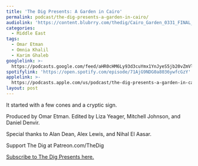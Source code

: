 ```yaml
---
title: 'The Dig Presents: A Garden in Cairo'
permalink: podcast/the-dig-presents-a-garden-in-cairo/
audiolink: 'https://content.blubrry.com/thedig/Cairo_Garden_0331_FINAL_final.mp3'
categories:
  - Middle East
tags:
  - Omar Etman
  - Omnia Khalil
  - Karim Ghaleb
googlelink: >-
  https://podcasts.google.com/feed/aHR0cHM6Ly93d3cuYmx1YnJyeS5jb20vZmVlZHMvdGhlZGlnLnhtbA/episode/aHR0cHM6Ly90aGVkaWcuYmx1YnJyeS5uZXQvP3A9MjM3Nw?sa=X&ved=0CAUQkfYCahcKEwi44f7r1b-AAxUAAAAAHQAAAAAQNg
spotifylink: 'https://open.spotify.com/episode/71AjG9NDG0a8036ywfcGzY'
applelink: >-
  https://podcasts.apple.com/us/podcast/the-dig-presents-a-garden-in-cairo/id1043245989?i=1000606786401
layout: post
---
```


It started with a few cones and a cryptic sign.

Produced by Omar Etman. Edited by Liza Yeager, Mitchell Johnson, and Daniel Denvir.

Special thanks to Alan Dean, Alex Lewis, and Nihal El Aasar.

Support The Dig at Patreon.com/TheDig

[Subscribe to The Dig Presents here.](https://podcasts.apple.com/us/podcast/the-dig-presents/id1515666414)
